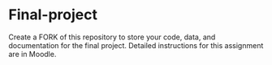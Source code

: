 # Final-project
Create a FORK of this repository to store your code, data, and documentation for the final project. Detailed instructions for this assignment are in Moodle.
